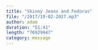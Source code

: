 ```yaml
---
title: "Skinny Jeans and Fedoras"
file: "/2017/19-02-2017.mp3"
author: adam
duration: "51:41"
length: "76929947"
category: message
---
```

